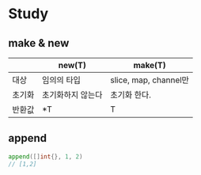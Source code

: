 # Study

## make & new

|        | new(T)            | make(T)               |
| ------ | ----------------- | --------------------- |
| 대상   | 임의의 타입       | slice, map, channel만 |
| 초기화 | 초기화하지 않는다 | 초기화 한다.          |
| 반환값 | \*T               | T                     |

## append

```go
append([]int{}, 1, 2)
// [1,2]
```
